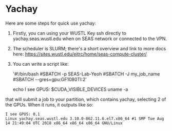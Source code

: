 # Yachay
Here are some steps for quick use yachay:

1. Firstly, you can using your WUSTL Key ssh directly to yachay.seas.wustl.edu when on SEAS network or connected to the VPN.

2. The scheduler is SLURM; there's a short overview and link to more docs here: https://sites.wustl.edu/eitrc/home/seas-compute-cluster/
   
3. You can write a script like:

    '#!/bin/bash
    #SBATCH -p SEAS-Lab-Yeoh
    #SBATCH -J my_job_name
    #SBATCH --gres=gpu:GF1080TI:2'
    
    echo I see GPUS: $CUDA_VISIBLE_DEVICES
    uname -a
   
that will submit a job to your partition, which contains yachay, selecting 2 of the GPUs.
When it runs, it outputs like so:

    I see GPUS: 0,1
    Linux yachay.seas.wustl.edu 3.10.0-862.11.6.el7.x86_64 #1 SMP Tue Aug 14 21:49:04 UTC 2018 x86_64 x86_64 x86_64 GNU/Linux
